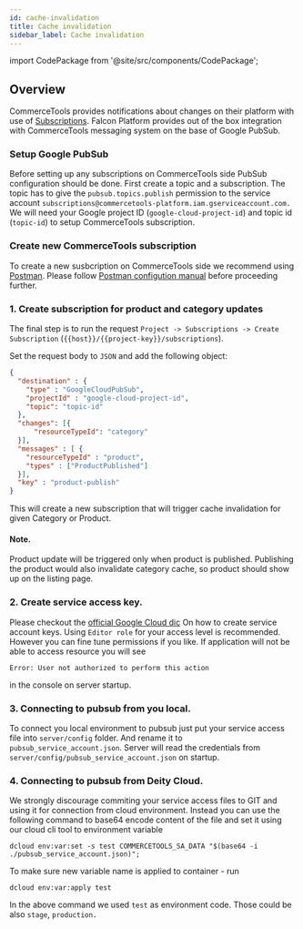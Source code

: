 ```yaml
---
id: cache-invalidation
title: Cache invalidation
sidebar_label: Cache invalidation
---
```


import CodePackage from '@site/src/components/CodePackage';

<CodePackage name="@deity/falcon-commercetools-module" />

## Overview

CommerceTools provides notifications about changes on their platform with use of [Subscriptions](https://docs.commercetools.com/api/projects/subscriptions#top).
Falcon Platform provides out of the box integration with CommerceTools messaging system on the base of Google PubSub.

### Setup Google PubSub

Before setting up any subscriptions on CommerceTools side PubSub configuration should be done.
First create a topic and a subscription. The topic has to give the `pubsub.topics.publish` permission to the service account `subscriptions@commercetools-platform.iam.gserviceaccount.com.`
We will need your Google project ID (`google-cloud-project-id`) and topic id (`topic-id`) to setup CommerceTools subscription.

### Create new CommerceTools subscription

To create a new susbcription on CommerceTools side we recommend using [Postman](https://www.postman.com/).
Please follow [Postman configution manual](postman) before proceeding further.

### 1. Create subscription for product and category updates

The final step is to run the request `Project -> Subscriptions -> Create Subscription` (`{{host}}/{{project-key}}/subscriptions`).

Set the request body to `JSON` and add the following object:

```json
{
  "destination" : {
    "type" : "GoogleCloudPubSub",
    "projectId" : "google-cloud-project-id",
    "topic": "topic-id"
  },
  "changes": [{
      "resourceTypeId": "category"
  }],
  "messages" : [ {
    "resourceTypeId" : "product",
    "types" : ["ProductPublished"]
  }],
  "key" : "product-publish"
}
```

This will create a new subscription that will trigger cache invalidation for given Category or Product.
#### Note.
Product update will be triggered only when product is published. Publishing the product would also invalidate category cache, so product should show up on the listing page.

### 2. Create service access key.
Please checkout the [official Google Cloud dic](https://cloud.google.com/iam/docs/creating-managing-service-account-keys)
On how to create service account keys.
Using `Editor role` for your access level is recommended. However you can fine tune permissions if you like. If application will not be able to access resource you will see 
```
Error: User not authorized to perform this action
``` 
in the console on server startup.

### 3. Connecting to pubsub from you local.
To connect you local environment to pubsub just put your service access file into `server/config` folder. And rename it to `pubsub_service_account.json`.
Server will read the credentials from `server/config/pubsub_service_account.json` on startup.

### 4. Connecting to pubsub from Deity Cloud.
We strongly discourage commiting your service access files to GIT and using it for connection from cloud environment.
Instead you can use the following command to base64 encode content of the file and set it using our cloud cli tool to environment variable
```
dcloud env:var:set -s test COMMERCETOOLS_SA_DATA "$(base64 -i ./pubsub_service_account.json)";
```

To make sure new variable name is applied to container - run 
```
dcloud env:var:apply test
```

In the above command we used `test` as environment code. Those could be also `stage`, `production.`